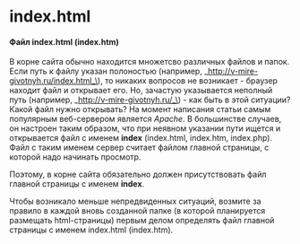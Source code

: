# index.html

#### Файл index.html \(index.htm\)

В корне сайта обычно находится множетсво различных файлов и папок. Если путь к файлу указан полоностью \(например, _http://v-mire-givotnyh.ru/index.html_\), то никаких вопросов не возникает - браузер находит файл и открывает его. Но, зачастую указывается неполный путь \(например, _http://v-mire-givotnyh.ru/_\) - как быть в этой ситуации? Какой файл нужно открывать? На момент написания статьи самым популярным веб-сервером является _Apache_. В большинстве случаев, он настроен таким образом, что при неявном указании пути ищется и открывается файл с именем **index** \(index.html, index.htm, index.php\). Файл с таким именем сервер считает файлом главной страницы, с которой надо начинать просмотр.  


Поэтому, в корне сайта обязательно должен присутствовать файл главной страницы с именем **index**.  


Чтобы возникало меньше непредвиденных ситуаций, возмите за правило в каждой вновь созданной папке \(в которой планируется размещать html-страницы\) первым делом определять файл главной страницы с именем index.html \(index.htm\).

